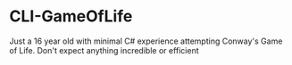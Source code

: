 # CLI-GameOfLife
Just a 16 year old with minimal C# experience attempting Conway's Game of Life. 
Don't expect anything incredible or efficient
